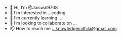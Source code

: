- 👋 Hi, I’m @Jaiswal9708
- 👀 I’m interested in ...coding
- 🌱 I’m currently learning ...
- 💞️ I’m looking to collaborate on ...
- 📫 How to reach me ...knowledgemithila@gmail.com

<!---
Jaiswal9708/Jaiswal9708 is a ✨ special ✨ repository because its `README.md` (this file) appears on your GitHub profile.
You can click the Preview link to take a look at your changes.
--->
